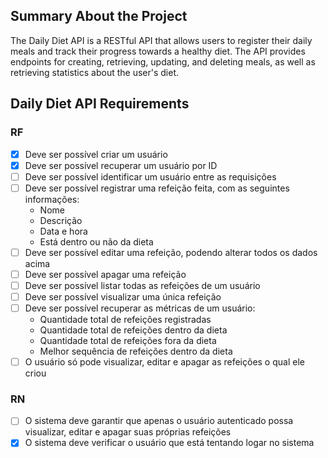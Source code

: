 ## Summary About the Project

The Daily Diet API is a RESTful API that allows users to register their daily meals and track their progress towards a healthy diet. The API provides endpoints for creating, retrieving, updating, and deleting meals, as well as retrieving statistics about the user's diet.

## Daily Diet API Requirements

### RF

- [x] Deve ser possível criar um usuário
- [x] Deve ser possível recuperar um usuário por ID
- [ ] Deve ser possível identificar um usuário entre as requisições
- [ ] Deve ser possível registrar uma refeição feita, com as seguintes informações:
  - Nome
  - Descrição
  - Data e hora
  - Está dentro ou não da dieta
- [ ] Deve ser possível editar uma refeição, podendo alterar todos os dados acima
- [ ] Deve ser possível apagar uma refeição
- [ ] Deve ser possível listar todas as refeições de um usuário
- [ ] Deve ser possível visualizar uma única refeição
- [ ] Deve ser possível recuperar as métricas de um usuário:
  - Quantidade total de refeições registradas
  - Quantidade total de refeições dentro da dieta
  - Quantidade total de refeições fora da dieta
  - Melhor sequência de refeições dentro da dieta
- [ ] O usuário só pode visualizar, editar e apagar as refeições o qual ele criou

### RN

- [ ] O sistema deve garantir que apenas o usuário autenticado possa visualizar, editar e apagar suas próprias refeições
- [x] O sistema deve verificar o usuário que está tentando logar no sistema
